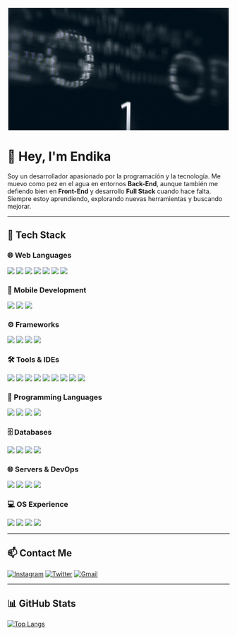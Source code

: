<!--
**Endibra90/Endibra90** is a ✨ _special_ ✨ repository because its `README.md` appears on your GitHub profile.
-->

<p align="center">
  <img src="giphy.gif" width="500"/>
</p>

# 👋 Hey, I'm Endika

Soy un desarrollador apasionado por la programación y la tecnología. Me muevo como pez en el agua en entornos **Back-End**, aunque también me defiendo bien en **Front-End** y desarrollo **Full Stack** cuando hace falta. Siempre estoy aprendiendo, explorando nuevas herramientas y buscando mejorar.

---

## 🚀 Tech Stack

### 🌐 Web Languages
<p>
  <img src="https://cdn.jsdelivr.net/npm/simple-icons@v4/icons/javascript.svg?color=white" height="20"/>
  <img src="https://cdn.jsdelivr.net/npm/simple-icons@v4/icons/typescript.svg?color=white" height="20"/>
  <img src="https://cdn.jsdelivr.net/npm/simple-icons@v4/icons/html5.svg?color=white" height="20"/>
  <img src="https://cdn.jsdelivr.net/npm/simple-icons@v4/icons/css3.svg?color=white" height="20"/>
  <img src="https://cdn.jsdelivr.net/npm/simple-icons@v4/icons/sass.svg?color=white" height="20"/>
  <img src="https://cdn.jsdelivr.net/npm/simple-icons@v4/icons/jquery.svg?color=white" height="20"/>
  <img src="https://cdn.jsdelivr.net/npm/simple-icons@v4/icons/jinja.svg?color=white" height="20"/>
</p>

### 📱 Mobile Development
<p>
  <img src="https://cdn.jsdelivr.net/npm/simple-icons@v4/icons/flutter.svg?color=white" height="20"/>
  <img src="https://cdn.jsdelivr.net/npm/simple-icons@v4/icons/dart.svg?color=white" height="20"/>
  <img src="https://cdn.jsdelivr.net/npm/simple-icons@v4/icons/react.svg?color=white" height="20"/>
</p>

### ⚙️ Frameworks
<p>
  <img src="https://cdn.jsdelivr.net/npm/simple-icons@v4/icons/angular.svg?color=white" height="20"/>
  <img src="https://cdn.jsdelivr.net/npm/simple-icons@v4/icons/laravel.svg?color=white" height="20"/>
  <img src="https://cdn.jsdelivr.net/npm/simple-icons@v4/icons/spring.svg?color=white" height="20"/>
  <img src="https://cdn.jsdelivr.net/npm/simple-icons@v4/icons/react.svg?color=white" height="20"/>
</p>

### 🛠️ Tools & IDEs
<p>
  <img src="https://cdn.jsdelivr.net/npm/simple-icons@v4/icons/yarn.svg?color=white" height="20"/>
  <img src="https://cdn.jsdelivr.net/npm/simple-icons@v4/icons/npm.svg?color=white" height="20"/>
  <img src="https://cdn.jsdelivr.net/npm/simple-icons@v4/icons/webpack.svg?color=white" height="20"/>
  <img src="https://cdn.jsdelivr.net/npm/simple-icons@v4/icons/babel.svg?color=white" height="20"/>
  <img src="https://cdn.jsdelivr.net/npm/simple-icons@v4/icons/visualstudiocode.svg?color=white" height="20"/>
  <img src="https://cdn.jsdelivr.net/npm/simple-icons@v4/icons/intellijidea.svg?color=white" height="20"/>
  <img src="https://cdn.jsdelivr.net/npm/simple-icons@v4/icons/postman.svg?color=white" height="20"/>
  <img src="https://cdn.jsdelivr.net/npm/simple-icons@v4/icons/androidstudio.svg?color=white" height="20"/>
  <img src="https://cdn.jsdelivr.net/npm/simple-icons@v4/icons/mapbox.svg?color=white" height="20"/>
</p>

### 🧠 Programming Languages
<p>
  <img src="https://cdn.jsdelivr.net/npm/simple-icons@v4/icons/python.svg?color=white" height="20"/>
  <img src="https://cdn.jsdelivr.net/npm/simple-icons@v4/icons/java.svg?color=white" height="20"/>
  <img src="https://cdn.jsdelivr.net/npm/simple-icons@v4/icons/php.svg?color=white" height="20"/>
  <img src="https://cdn.jsdelivr.net/npm/simple-icons@v4/icons/dot-net.svg?color=white" height="20"/>
</p>

### 🗄️ Databases
<p>
  <img src="https://cdn.jsdelivr.net/npm/simple-icons@v4/icons/mysql.svg?color=white" height="20"/>
  <img src="https://cdn.jsdelivr.net/npm/simple-icons@v4/icons/mongodb.svg?color=white" height="20"/>
  <img src="https://cdn.jsdelivr.net/npm/simple-icons@v4/icons/postgresql.svg?color=white" height="20"/>
  <img src="https://cdn.jsdelivr.net/npm/simple-icons@v4/icons/microsoftaccess.svg?color=white" height="20"/>
</p>

### 🌐 Servers & DevOps
<p>
  <img src="https://cdn.jsdelivr.net/npm/simple-icons@v4/icons/nginx.svg?color=white" height="20"/>
  <img src="https://cdn.jsdelivr.net/npm/simple-icons@v4/icons/apache.svg?color=white" height="20"/>
  <img src="https://cdn.jsdelivr.net/npm/simple-icons@v4/icons/docker.svg?color=white" height="20"/>
  <img src="https://cdn.jsdelivr.net/npm/simple-icons@v4/icons/flask.svg?color=white" height="20"/>
</p>

### 💻 OS Experience
<p>
  <img src="https://cdn.jsdelivr.net/npm/simple-icons@v4/icons/windows.svg?color=white" height="20"/>
  <img src="https://cdn.jsdelivr.net/npm/simple-icons@v4/icons/linux.svg?color=white" height="20"/>
  <img src="https://cdn.jsdelivr.net/npm/simple-icons@v4/icons/ubuntu.svg?color=white" height="20"/>
  <img src="https://cdn.jsdelivr.net/npm/simple-icons@v4/icons/linuxmint.svg?color=white" height="20"/>
</p>

---

## 📫 Contact Me

[![Instagram](https://img.shields.io/badge/@Endibra90-E4405F?style=flat&logo=instagram&logoColor=white)](https://instagram.com/Endibra90)
[![Twitter](https://img.shields.io/badge/@Endikahs13-1DA1F2?style=flat&logo=twitter&logoColor=white)](https://twitter.com/Endikahs13)
[![Gmail](https://img.shields.io/badge/endika.ph99@gmail.com-D14836?style=flat&logo=gmail&logoColor=white)](mailto:endika.ph99@gmail.com)

---

## 📊 GitHub Stats

[![Top Langs](https://github-readme-stats.vercel.app/api/top-langs/?username=Endibra90&layout=compact&langs_count=10)](https://github.com/anuraghazra/github-readme-stats)

